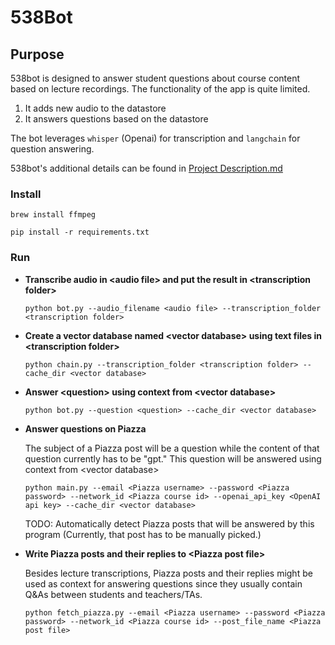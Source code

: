 # 538Bot

## Purpose

538bot is designed to answer student questions about course content based on lecture recordings.
The functionality of the app is quite limited.
1. It adds new audio to the datastore
2. It answers questions based on the datastore

The bot leverages `whisper` (Openai) for transcription and `langchain` for question answering.

538bot's additional details can be found in [Project Description.md](https://github.com/kpister/538bot/blob/trunk/Project%20Description.md)

### Install

`brew install ffmpeg`

`pip install -r requirements.txt`

### Run

- **Transcribe audio in \<audio file\> and put the result in \<transcription folder\>**
  
      python bot.py --audio_filename <audio file> --transcription_folder <transcription folder>

- **Create a vector database named \<vector database\> using text files in \<transcription folder\>**

      python chain.py --transcription_folder <transcription folder> --cache_dir <vector database>

- **Answer \<question\> using context from \<vector database\>**
  
      python bot.py --question <question> --cache_dir <vector database>

- **Answer questions on Piazza**
  
    The subject of a Piazza post will be a question while the content of that question currently has to be "gpt." This question will be answered using context from \<vector database\>
  
      python main.py --email <Piazza username> --password <Piazza password> --network_id <Piazza course id> --openai_api_key <OpenAI api key> --cache_dir <vector database>
  
    TODO: Automatically detect Piazza posts that will be answered by this program (Currently, that post has to be manually picked.)

- **Write Piazza posts and their replies to \<Piazza post file\>**
  
    Besides lecture transcriptions, Piazza posts and their replies might be used as context for answering questions since they usually contain Q&As between students and teachers/TAs. 
  
      python fetch_piazza.py --email <Piazza username> --password <Piazza password> --network_id <Piazza course id> --post_file_name <Piazza post file>
